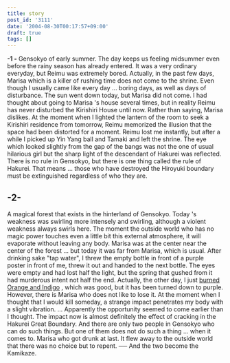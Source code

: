 ```yaml
---
title: story
post_id: '3111'
date: '2004-08-30T00:17:57+09:00'
draft: true
tags: []
---
```


**-1 -** Gensokyo of early summer. The day keeps us feeling midsummer even before the rainy season has already entered. It was a very ordinary everyday, but Reimu was extremely bored. Actually, in the past few days, Marisa which is a killer of rushing time does not come to the shrine. Even though I usually came like every day ... boring days, as well as days of disturbance. The sun went down today, but Marisa did not come. I had thought about going to Marisa 's house several times, but in reality Reimu has never disturbed the Kirishiri House until now. Rather than saying, Marisa dislikes. At the moment when I lighted the lantern of the room to seek a Kirishiri residence from tomorrow, Reimu memorized the illusion that the space had been distorted for a moment. Reimu lost me instantly, but after a while I picked up Yin Yang ball and Tamaki and left the shrine. The eye which looked slightly from the gap of the bangs was not the one of usual hilarious girl but the sharp light of the descendant of Hakurei was reflected. There is no rule in Gensokyo, but there is one thing called the rule of Hakurei. That means ... those who have destroyed the Hiroyuki boundary must be extinguished regardless of who they are.

## -2-

A magical forest that exists in the hinterland of Gensokyo. Today 's weakness was swirling more intensely and swirling, although a violent weakness always swirls here. The moment the outside world who has no magic power touches even a little bit this external atmosphere, it will evaporate without leaving any body. Marisa was at the center near the center of the forest ... but today it was far from Marisa, which is usual. After drinking sake "tap water", I threw the empty bottle in front of a purple poster in front of me, threw it out and handed to the next bottle. The eyes were empty and had lost half the light, but the spring that gushed from it had murderous intent not half the end. Actually, the other day, I just [burned Orange and Indigo](/tag/yakumo-family?order=ASC) , which was good, but it has been turned down to purple. However, there is Marisa who does not like to lose it. At the moment when I thought that I would kill someday, a strange impact penetrates my body with a slight vibration. ... Apparently the opportunity seemed to come earlier than I thought. The impact now is almost definitely the effect of cracking in the Hakurei Great Boundary. And there are only two people in Gensokyo who can do such things. But one of them does not do such a thing ... when it comes to. Marisa who got drunk at last. It flew away to the outside world that there was no choice but to repent. ── And the two become the Kamikaze.
